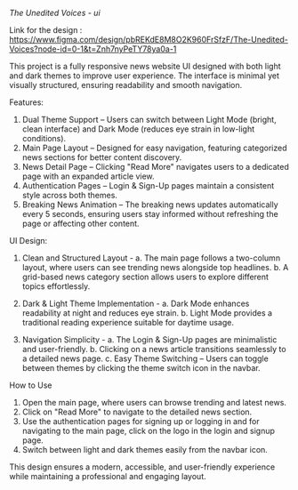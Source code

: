 _The Unedited Voices - ui_

Link for the design : https://www.figma.com/design/pbREKdE8M8O2K960FrSfzF/The-Unedited-Voices?node-id=0-1&t=Znh7nyPeTY78ya0a-1

This project is a fully responsive news website UI designed with both light and dark themes to improve user experience. The interface is minimal yet visually structured, ensuring readability and smooth navigation.

Features: 
1. Dual Theme Support – Users can switch between Light Mode (bright, clean interface) and Dark Mode (reduces eye strain in low-light conditions).
2. Main Page Layout – Designed for easy navigation, featuring categorized news sections for better content discovery.
3. News Detail Page – Clicking "Read More" navigates users to a dedicated page with an expanded article view.
4. Authentication Pages – Login & Sign-Up pages maintain a consistent style across both themes.
5. Breaking News Animation – The breaking news updates automatically every 5 seconds, ensuring users stay informed without refreshing the page or affecting other content.

UI Design:
1. Clean and Structured Layout -
  a. The main page follows a two-column layout, where users can see trending news alongside top headlines.
  b. A grid-based news category section allows users to explore different topics effortlessly.

2. Dark & Light Theme Implementation -
  a. Dark Mode enhances readability at night and reduces eye strain.
  b. Light Mode provides a traditional reading experience suitable for daytime usage.

3. Navigation Simplicity -
  a. The Login & Sign-Up pages are minimalistic and user-friendly.
  b. Clicking on a news article transitions seamlessly to a detailed news page.
  c. Easy Theme Switching – Users can toggle between themes by clicking the theme switch icon in the navbar.

How to Use
1. Open the main page, where users can browse trending and latest news.
2. Click on "Read More" to navigate to the detailed news section.
3. Use the authentication pages for signing up or logging in and for navigating to the main page, click on the logo in the login and signup page.
4. Switch between light and dark themes easily from the navbar icon.

This design ensures a modern, accessible, and user-friendly experience while maintaining a professional and engaging layout.
